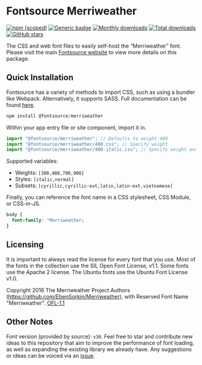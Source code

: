 # Fontsource Merriweather

[![npm (scoped)](https://img.shields.io/npm/v/@fontsource/merriweather?color=brightgreen)](https://www.npmjs.com/package/@fontsource/merriweather) [![Generic badge](https://img.shields.io/badge/fontsource-passing-brightgreen)](https://github.com/fontsource/fontsource) [![Monthly downloads](https://badgen.net/npm/dm/@fontsource/merriweather)](https://github.com/fontsource/fontsource) [![Total downloads](https://badgen.net/npm/dt/@fontsource/merriweather)](https://github.com/fontsource/fontsource) [![GitHub stars](https://img.shields.io/github/stars/fontsource/fontsource.svg?style=social&label=Star)](https://github.com/fontsource/fontsource/stargazers)

The CSS and web font files to easily self-host the “Merriweather” font. Please visit the main [Fontsource website](https://fontsource.org/fonts/merriweather) to view more details on this package.

## Quick Installation

Fontsource has a variety of methods to import CSS, such as using a bundler like Webpack. Alternatively, it supports SASS. Full documentation can be found [here](https://fontsource.org/docs/getting-started/introduction).

```javascript
npm install @fontsource/merriweather
```

Within your app entry file or site component, import it in.

```javascript
import "@fontsource/merriweather"; // Defaults to weight 400
import "@fontsource/merriweather/400.css"; // Specify weight
import "@fontsource/merriweather/400-italic.css"; // Specify weight and style

```

Supported variables:
- Weights: `[300,400,700,900]`
- Styles: `[italic,normal]`
- Subsets: `[cyrillic,cyrillic-ext,latin,latin-ext,vietnamese]`

Finally, you can reference the font name in a CSS stylesheet, CSS Module, or CSS-in-JS.

```css
body {
  font-family: "Merriweather;
}
```

## Licensing
It is important to always read the license for every font that you use.
Most of the fonts in the collection use the SIL Open Font License, v1.1. Some fonts use the Apache 2 license. The Ubuntu fonts use the Ubuntu Font License v1.0.

Copyright 2016 The Merriweather Project Authors (https://github.com/EbenSorkin/Merriweather), with Reserved Font Name "Merriweather".
[OFL-1.1](http://scripts.sil.org/OFL)

## Other Notes
Font version (provided by source): `v30`.
Feel free to star and contribute new ideas to this repository that aim to improve the performance of font loading, as well as expanding the existing library we already have. Any suggestions or ideas can be voiced via an [issue](https://github.com/fontsource/fontsource/issues).
